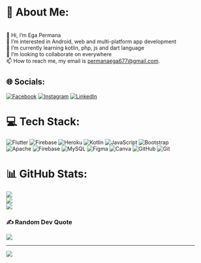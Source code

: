 # 💫 About Me:
<br>👋 Hi, I’m Ega Permana<br>👀 I’m interested in Android, web and multi-platform app development<br>🌱 I’m currently learning kotlin, php, js and dart language<br>💞️ I’m looking to collaborate on everywhere<br>📫 How to reach me, my email is permanaega677@gmail.com.


## 🌐 Socials:
[![Facebook](https://img.shields.io/badge/Facebook-%231877F2.svg?logo=Facebook&logoColor=white)](https://facebook.com/Ega%20%Permana) [![Instagram](https://img.shields.io/badge/Instagram-%23E4405F.svg?logo=Instagram&logoColor=white)](https://instagram.com/ega.permanaa) [![LinkedIn](https://img.shields.io/badge/LinkedIn-%230077B5.svg?logo=linkedin&logoColor=white)](https://linkedin.com/in/ega-permana-0145092bb) 

# 💻 Tech Stack:
![Flutter](https://img.shields.io/badge/Flutter-%2302569B.svg?style=for-the-badge&logo=Flutter&logoColor=white) ![Firebase](https://img.shields.io/badge/firebase-%23039BE5.svg?style=for-the-badge&logo=firebase) ![Heroku](https://img.shields.io/badge/heroku-%23430098.svg?style=for-the-badge&logo=heroku&logoColor=white) ![Kotlin](https://img.shields.io/badge/kotlin-%237F52FF.svg?style=for-the-badge&logo=kotlin&logoColor=white) ![JavaScript](https://img.shields.io/badge/javascript-%23323330.svg?style=for-the-badge&logo=javascript&logoColor=%23F7DF1E) ![Bootstrap](https://img.shields.io/badge/bootstrap-%238511FA.svg?style=for-the-badge&logo=bootstrap&logoColor=white) ![Apache](https://img.shields.io/badge/apache-%23D42029.svg?style=for-the-badge&logo=apache&logoColor=white) ![Firebase](https://img.shields.io/badge/firebase-a08021?style=for-the-badge&logo=firebase&logoColor=ffcd34) ![MySQL](https://img.shields.io/badge/mysql-4479A1.svg?style=for-the-badge&logo=mysql&logoColor=white) ![Figma](https://img.shields.io/badge/figma-%23F24E1E.svg?style=for-the-badge&logo=figma&logoColor=white) ![Canva](https://img.shields.io/badge/Canva-%2300C4CC.svg?style=for-the-badge&logo=Canva&logoColor=white) ![GitHub](https://img.shields.io/badge/github-%23121011.svg?style=for-the-badge&logo=github&logoColor=white) ![Git](https://img.shields.io/badge/git-%23F05033.svg?style=for-the-badge&logo=git&logoColor=white)
# 📊 GitHub Stats:
![](https://github-readme-stats.vercel.app/api?username=egapermana24&theme=transparent&hide_border=true&include_all_commits=true&count_private=true)<br/>
![](https://github-readme-streak-stats.herokuapp.com/?user=egapermana24&theme=transparent&hide_border=true)<br/>
![](https://github-readme-stats.vercel.app/api/top-langs/?username=egapermana24&theme=transparent&hide_border=true&include_all_commits=true&count_private=true&layout=compact)

### ✍️ Random Dev Quote
![](https://quotes-github-readme.vercel.app/api?type=vetical&theme=tokyonight)

---
[![](https://visitcount.itsvg.in/api?id=egapermana24&icon=2&color=1)](https://visitcount.itsvg.in)

<!-- Proudly created with GPRM ( https://gprm.itsvg.in ) -->
